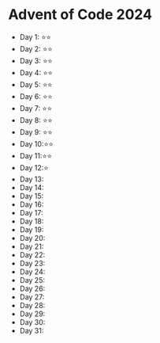 # Advent of Code 2024

* Day 1: ⭐️⭐️
* Day 2: ⭐️⭐️
* Day 3: ⭐️⭐️
* Day 4: ⭐️⭐️
* Day 5: ⭐️⭐️
* Day 6: ⭐️⭐️
* Day 7: ⭐️⭐️
* Day 8: ⭐️⭐️
* Day 9: ⭐️⭐️
* Day 10:⭐️⭐️
* Day 11:⭐️⭐️
* Day 12:⭐️
* Day 13:
* Day 14:
* Day 15:
* Day 16:
* Day 17:
* Day 18:
* Day 19:
* Day 20:
* Day 21:
* Day 22:
* Day 23:
* Day 24:
* Day 25:
* Day 26:
* Day 27:
* Day 28:
* Day 29:
* Day 30:
* Day 31:
